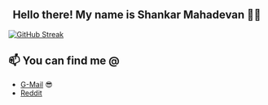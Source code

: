 <h2 align="center">Hello there! My name is Shankar Mahadevan 👋🤓</h2>

<!-- I-WRITE-FOR:END -->
[![GitHub Streak](http://github-readme-streak-stats.herokuapp.com?user=shankarmahadevan17&theme=dark&hide_border=true&date_format=M%20j%5B%2C%20Y%5D)](https://git.io/streak-stats)



## 📫 You can find me @
<!-- YOU-CAN-FIND-ME:START -->

- [G-Mail](https://mail.google.com/mail/mu/mp/374/#tl/priority/%5Esmartlabel_personal) 😎
- [Reddit](https://www.reddit.com/user/shankarmahadevan17)

<!-- YOU-CAN-FIND-ME:END -->
